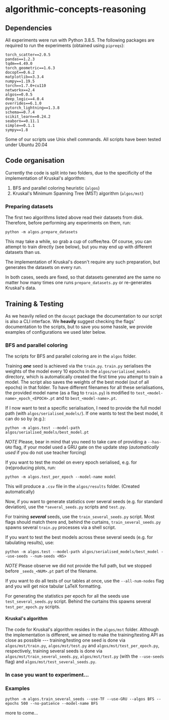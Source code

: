 # algorithmic-concepts-reasoning

## Dependencies
All experiments were run with Python 3.8.5. The following packages are required to run the experiments (obtained using `pipreqs`):
```
torch_scatter==2.0.5
pandas==1.2.3
tqdm==4.49.0
torch_geometric==1.6.3
docopt==0.6.2
matplotlib==3.3.4
numpy==1.19.5
torch==1.7.0+cu110
networkx==2.4
algos==0.0.5
deep_logic==4.0.4
overrides==6.1.0
pytorch_lightning==1.3.8
schema==0.7.4
scikit_learn==0.24.2
seaborn==0.11.1
simple==0.1.1
sympy==1.8
```

Some of our scripts use Unix shell commands. All scripts have been tested under Ubuntu 20.04

## Code organisation

Currently the code is split into two folders, due to the specificity of the
implementation of Kruskal's algorithm:
1. BFS and parallel coloring heuristic (`algos`)
1. Kruskal's Minimum Spanning Tree (MST) algorithm (`algos/mst`)

### Preparing datasets

The first two algorithms listed above read their datasets from disk. Therefore,
before performing any experiments on them, run:
```
python -m algos.prepare_datasets
```
This may take a while, so grab a cup of coffee/tea. Of course, you can attempt
to train directly (see below), but you may end up with different datasets than
us.

The implementation of Kruskal's doesn't require any such preparation, but
generates the datasets on every run.

In both cases, seeds are fixed, so that datasets generated are the same no
matter how many times one runs `prepare_datasets.py` or  re-generates Kruskal's
data.

## Training & Testing

As we heavily relied on the `docopt` package the documentation to our script is
also a CLI interface. We **heavily** suggest checking the flags' documentation
to the scripts, but to save you some hassle, we provide examples of
configurations we used later below.

### BFS and parallel coloring

The scripts for BFS and parallel coloring are in the `algos` folder.

Training ***one*** seed is achieved via the `train.py`. `train.py` serialises
the weights of the model every 10 epochs in the `algos/serialised_models`
directory, which is automatically created the first time you attempt to train
a model. The script also saves the weights of the best model (out of all
epochs) in that folder. To have different filenames for all these
serialisations, the provided model name (as a flag to `train.py`) is modified
to `test_<model-name>_epoch_<EPOCH>.pt` and to `best_<model-name>.pt`.

If I now want to test a specific serialisation, I need to provide the full
model path (with `algos/serialised_models/`). If one wants to test the best
model, it can do so by (e.g.):
```
python -m algos.test --model-path algos/serialised_models/best_model.pt
```
*NOTE* Please, bear in mind that you need to take care of providing a `--has-GRU` flag,
if your model used a GRU gate on the update step (_automatically used_ if you
do not use teacher forcing)

If you want to test the model on every epoch serialised, e.g. for (re)producing plots,
run:
```
python -m algos.test_per_epoch --model-name model
```
This will produce a `.csv` file in the `algos/results` folder. (Created automatically)

Now, if you want to generate statistics over several seeds (e.g. for standard deviation), use
the `*several_seeds.py` scripts and `test.py`.

For training ***several*** seeds, use the `train_several_seeds.py` script. Most flags
should match there and, behind the curtains, `train_several_seeds.py` spawns
several `train.py` processes via a shell script.

If you want to test the best models across these
several seeds (e.g. for tabulating results), use:
```
python -m algos.test --model-path algos/serialised_models/best_model --use-seeds --num-seeds <NS>
```
*NOTE* Please observe we did not provide the full path, but we stopped before
`_seeds_<NUM>.pt` part of the filename.

If you want to do all tests of our tables at once, use the `--all-num-nodes`
flag and you will get nice tabular LaTeX formatting.

For generating the statistics per epoch for all the seeds use
`test_several_seeds.py` script. Behind the curtains this spawns several
`test_per_epoch.py` scripts.

#### Kruskal's algorithm

The code for Kruskal's algorithm resides in the `algos/mst` folder. Although
the implementation is different, we aimed to make the training/testing API as
close as possible --- training/testing one seed is done via
`algos/mst/train.py`, `algos/mst/test.py` and `algos/mst/test_per_epoch.py`,
respectively, training several seeds is done via
`algos/mst/train_several_seeds.py`, `algos/mst/test.py` (with the `--use-seeds`
flag) and `algos/mst/test_several_seeds.py`.

### In case you want to experiment...

### Examples

```
python -m algos.train_several_seeds --use-TF --use-GRU --algos BFS --epochs 500 --no-patience --model-name BFS
```

more to come...
